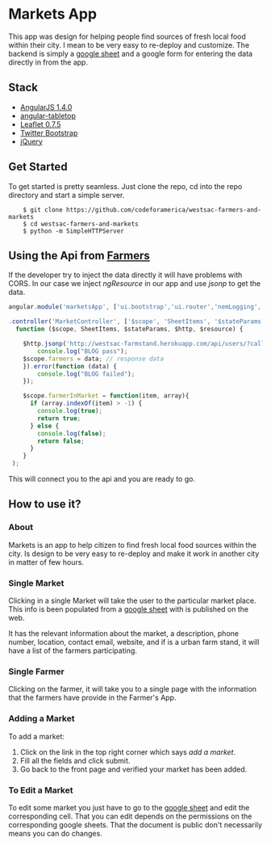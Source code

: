 Markets App
===========

This app was design for helping people find sources of fresh local food within their city. I mean to be very easy to re-deploy and customize. The backend is simply a [google sheet](https://docs.google.com/spreadsheets/d/1kjoos8G2ON6hnkskgEg5RL95PQk-kPNNq7MB2N0NyfI/edit#gid=1297961578) and a google form for entering the data directly in from the app.

Stack
-----
- [AngularJS 1.4.0](https://angularjs.org)
- [angular-tabletop](https://github.com/times/angular-tabletop)
- [Leaflet 0.7.5](http://leafletjs.com/)
- [Twitter Bootstrap](http://getbootstrap.com/)
- [jQuery](https://jquery.com/)


Get Started
-----------
To get started is pretty seamless. Just clone the repo, cd into the repo directory and start a simple server.

```
	$ git clone https://github.com/codeforamerica/westsac-farmers-and-markets
	$ cd westsac-farmers-and-markets
	$ python -m SimpleHTTPServer
```

## Using the Api from [Farmers](https://github.com/codeforamerica/westsac-farm-stand)

If the developer try to inject the data directly it will have problems with CORS. In our case we inject *ngResource* in our app and use *jsonp* to get the data. 

```javascript
angular.module('marketsApp', ['ui.bootstrap','ui.router','nemLogging','leaflet-directive','ngResource'])

.controller('MarketController', ['$scope', 'SheetItems', '$stateParams', '$http', '$resource',
  function ($scope, SheetItems, $stateParams, $http, $resource) {

    $http.jsonp('http://westsac-farmstand.herokuapp.com/api/users/?callback=JSON_CALLBACK').success(function (data) {
        console.log("BLOG pass");
    $scope.farmers = data; // response data 
    }).error(function (data) {
        console.log("BLOG failed");
    });

    $scope.farmerInMarket = function(item, array){
      if (array.indexOf(item) > -1) {
        console.log(true);
        return true;
      } else {
        console.log(false);
        return false;
      }
    }
 );
 ```
This will connect you to the api and you are ready to go.

How to use it?
--------------

### About

Markets is an app to help citizen to find fresh local food sources within the city. Is design to be very easy to re-deploy and make it work in another city in matter of few hours.

### Single Market

Clicking in a single Market will take the user to the particular market place. This info is been populated from a [google sheet](https://docs.google.com/spreadsheets/d/1kjoos8G2ON6hnkskgEg5RL95PQk-kPNNq7MB2N0NyfI/edit#gid=1297961578) with is published on the web. 

It has the relevant information about the market, a description, phone number, location, contact email, website, and if is a urban farm stand, it will have a list of the farmers participating. 

### Single Farmer

Clicking on the farmer, it will take you to a single page with the information that the farmers have provide in the Farmer's App.

### Adding a Market

To add a market:
1. Click on the link in the top right corner which says *add a market*.
2. Fill all the fields and click submit.
3. Go back to the front page and verified your market has been added. 

### To Edit a Market
To edit some market you just have to go to the [google sheet](https://docs.google.com/spreadsheets/d/1kjoos8G2ON6hnkskgEg5RL95PQk-kPNNq7MB2N0NyfI/edit#gid=1297961578) and edit the corresponding cell. That you can edit depends on the permissions on the corresponding google sheets. That the document is public don't necessarily means you can do changes.  

